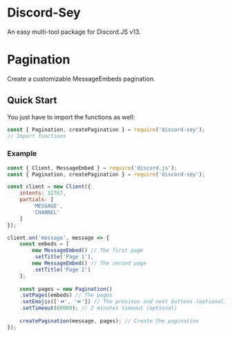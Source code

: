 # Discord-Sey
An easy multi-tool package for Discord.JS v13.

# Pagination
Create a customizable MessageEmbeds pagination.

## Quick Start
You just have to import the functions as well:
```js
const { Pagination, createPagination } = require('discord-sey');
// Import functions
```

### Example
```js
const { Client, MessageEmbed } = require('discord.js');
const { Pagination, createPagination } = require('discord-sey');

const client = new Client({
    intents: 32767,
    partials: [
        'MESSAGE',
        'CHANNEL'
    ]
});

client.on('message', message => {
    const embeds = [
        new MessageEmbed() // The first page
        .setTitle('Page 1'),
        new MessageEmbed() // The second page
        .setTitle('Page 2')
    ];
    
    const pages = new Pagination()
    .setPages(embeds) // The pages
    .setEmojis(['⏪', '⏩']) // The previous and next buttons (optional)
    .setTimeout(60000); // 2 minutes timeout (optional)
    
    createPagination(message, pages); // Create the pagination
});
```

